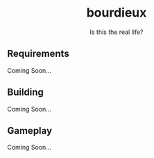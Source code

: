 <div align="center">
  <h1>bourdieux</h1>
  Is this the real life?
</div>

## Requirements

Coming Soon...

## Building

Coming Soon...

## Gameplay

Coming Soon...
